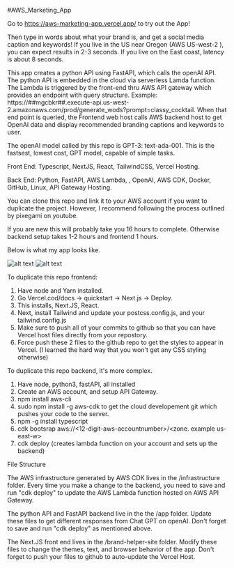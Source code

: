 #AWS_Marketing_App

Go to https://aws-marketing-app.vercel.app/ to try out the App!

Then type in words about what your brand is, and get a social media caption and keywords! 
If you live in the US near Oregon (AWS US-west-2 ), you can expect results in 2-3 seconds. If you live on the East coast, latency is about 8 seconds.

This app creates a python API using FastAPI, which calls the openAI API.
The python API is embedded in the cloud via serverless Lamda function.
The Lambda is triggered by the front-end thru AWS API gateway which provides an endpoint with query structure. Example: https://##mgcbkr##.execute-api.us-west-2.amazonaws.com/prod/generate_wods?prompt=classy_cocktail. When that end point is queried, the Frontend web host calls AWS backend host to get OpenAI data and display recommended branding captions and keywords to user.

The openAI model called by this repo is GPT-3: text-ada-001.
This is the fastsest, lowest cost, GPT model, capable of simple tasks.

Front End:
Typescript, NextJS, React, TailwindCSS, Vercel Hosting.

Back End:
Python, FastAPI, AWS Lambda, , OpenAI, AWS CDK, Docker, GitHub, Linux, API Gateway Hosting.

You can clone this repo and link it to your AWS account if you want to duplicate the project. However, I recommend following the process outlined by pixegami on youtube.

If you are new this will probably take you 16 hours to complete.
Otherwise backend setup takes 1-2 hours and frontend 1 hours.

Below is what my app looks like.

![alt text](https://github.com/RamonJOrtega/AWS_Marketing_App/blob/main/appPIcture1.png)
![alt text](https://github.com/RamonJOrtega/AWS_Marketing_App/blob/main/appPIcture2.png)

To duplicate this repo frontend:
1. Have node and Yarn installed.
2. Go Vercel.cod/docs -> quickstart -> Next.js -> Deploy.
3. This installs, Next.JS, React.
4. Next, install Tailwind and update your postcss.config.js, and your tailwind.config.js 
5. Make sure to push all of your commits to github so that you can have Vercel host files directly from your repostory.
6. Force push these 2 files to the github repo to get the styles to appear in Vercel. (I learned the hard way that you won't get any CSS styling otherwise)

To duplicate this repo backend, it's more complex.
1. Have node, python3, fastAPI, all installed
2. Create an AWS account, and setup API Gateway.
3. npm install aws-cli
4. sudo npm install -g aws-cdk to get the cloud developement git which pushes your code to the server.
5. npm -g install typescript
6. cdk bootsrap aws://<12-digit-aws-accountnumber>/<zone. example us-east-w>
7. cdk deploy (creates lambda function on your account and sets up the backend)

File Structure

The AWS infrastructure generated by AWS CDK lives in the /infrastructure folder.
Every time you make a change to the backend, you need to save and run "cdk deploy" to update the AWS Lambda function hosted on AWS API Gateway.

The python API and FastAPI backend live in the the /app folder.
Update these files to get different responses from Chat GPT on openAI.
Don't forget to save and run "cdk deploy" as mentioned above.

The Next.JS front end lives in the /brand-helper-site folder.
Modify these files to change the themes, text, and browser behavior of the app.
Don't forget to push your files to github to auto-update the Vercel Host.

